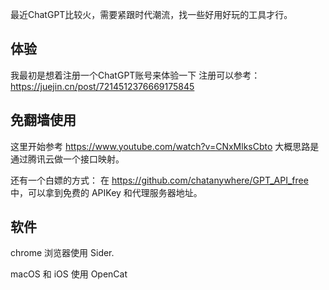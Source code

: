 最近ChatGPT比较火，需要紧跟时代潮流，找一些好用好玩的工具才行。

## 体验
我最初是想着注册一个ChatGPT账号来体验一下
注册可以参考：https://juejin.cn/post/7214512376669175845

## 免翻墙使用
这里开始参考 https://www.youtube.com/watch?v=CNxMlksCbto
大概思路是通过腾讯云做一个接口映射。

还有一个白嫖的方式：
在 https://github.com/chatanywhere/GPT_API_free 中，可以拿到免费的 APIKey 和代理服务器地址。

## 软件
chrome 浏览器使用 Sider.

macOS 和 iOS 使用 OpenCat
